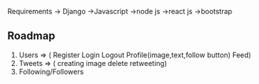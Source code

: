 Requirements
-> Django
->Javascript
->node js
->react js
->bootstrap

## Roadmap
1. Users => (
    Register
    Login
    Logout
    Profile(image,text,follow button)
    Feed)
2. Tweets => (
    creating
    image
    delete
    retweeting)
3. Following/Followers
